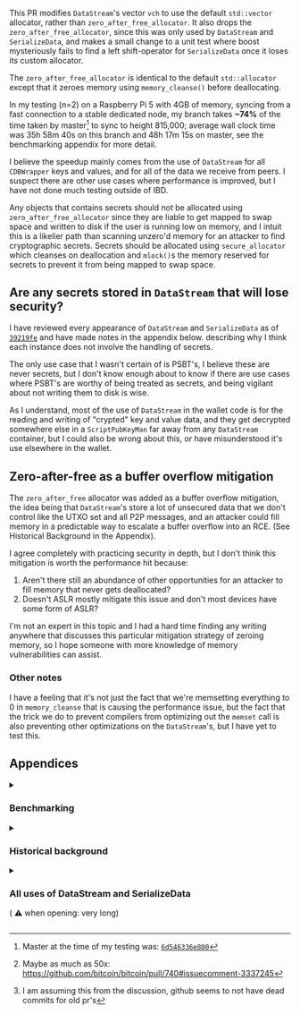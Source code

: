 This PR modifies `DataStream`'s vector `vch` to use the default `std::vector`
allocator, rather than `zero_after_free_allocator`. It also drops the
`zero_after_free_allocator`, since this was only used by `DataStream` and
`SerializeData`, and makes a small change to a unit test where boost
mysteriously fails to find a left shift-operator for `SerializeData` once it
loses its custom allocator.

The `zero_after_free_allocator` is identical to the default `std::allocator`
except that it zeroes memory using `memory_cleanse()` before deallocating.

In my testing (n=2) on a Raspberry Pi 5 with 4GB of memory, syncing from a fast
connection to a stable dedicated node, my branch takes **~74%** of the time taken
by master[^1] to sync to height 815,000; average wall clock time was 35h 58m 40s
on this branch and 48h 17m 15s on master, see the benchmarking appendix for more
detail.

I believe the speedup mainly comes from the use of `DataStream` for all
`CDBWrapper` keys and values, and for all of the data we receive from peers. I
suspect there are other use cases where performance is improved, but I have not
done much testing outside of IBD.

Any objects that contains secrets should *not* be allocated using
`zero_after_free_allocator` since they are liable to get mapped to swap space
and written to disk if the user is running low on memory, and I intuit this is a
likelier path than scanning unzero'd memory for an attacker to find
cryptographic secrets. Secrets should be allocated using `secure_allocator`
which cleanses on deallocation and `mlock()`s the memory reserved for secrets to
prevent it from being mapped to swap space.

## Are any secrets stored in `DataStream` that will lose security?

I have reviewed every appearance of `DataStream` and `SerializeData` as of
[`39219fe`](https://github.com/bitcoin/bitcoin/commit/39219fe145e5e6e6f079b591e3f4b5fea8e718040)
and have made notes in the appendix below. describing why I think each instance
does not involve the handling of secrets.

The only use case that I wasn't certain of is PSBT's, I believe these are never
secrets, but I don't know enough about to know if there are use cases where
PSBT's are worthy of being treated as secrets, and being vigilant about not
writing them to disk is wise.

As I understand, most of the use of `DataStream` in the wallet code is for the
reading and writing of "crypted" key and value data, and they get decrypted
somewhere else in a `ScriptPubKeyMan` far away from any `DataStream` container,
but I could also be wrong about this, or have misunderstood it's use elsewhere
in the wallet.

## Zero-after-free as a buffer overflow mitigation

The `zero_after_free` allocator was added as a buffer overflow mitigation, the
idea being that `DataStream`'s store a lot of unsecured data that we don't
control like the UTXO set and all P2P messages, and an attacker could fill
memory in a predictable way to escalate a buffer overflow into an RCE. (See
Historical Background in the Appendix).

I agree completely with practicing security in depth, but I don't think this
mitigation is worth the performance hit because: 

1. Aren't there still an abundance of other opportunities for an attacker to
   fill memory that never gets deallocated?
2. Doesn't ASLR mostly mitigate this issue and don't most devices have some form
   of ASLR?

I'm not an expert in this topic and I had a hard time finding any writing
anywhere that discusses this particular mitigation strategy of zeroing memory,
so I hope someone with more knowledge of memory vulnerabilities can assist.

### Other notes

I have a feeling that it's not just the fact that we're memsetting everything to 0 in
`memory_cleanse` that is causing the performance issue, but the fact that the
trick we do to prevent compilers from optimizing out the `memset` call is also
preventing other optimizations on the `DataStream`'s, but I have yet to test
this.

## Appendices

<details>

<summary>

### Benchmarking

</summary>

Command being timed:
```bash
./src/bitcoind -daemon=0 -connect=amd-ryzen-7900x-node:8333 -stopatheight=815000 -port=8444 -rpcport=8445 -dbcache=2048 -prune=550 -debug=bench -debug=blockstorage -debug=coindb -debug=mempool -debug=prune"
```

I applied my branch on
[6d546336e800](https://github.com/bitcoin/bitcoin/commit/6d546336e800), which is
"master" in the data below.

Average master time (hh:mm:ss): 48:17:15 (173835s)
Average branch time (hh:mm:ss): 35:58:40 (129520s)

~25% reduction in IBD time on a raspberry Pi 5 with a DB cache of 2GB.

#### Master run 1
Wall clock time (hh:mm:ss): 49:38:31 (178711s)

```console
Bitcoin Core version v27.99.0-6d546336e800 (release build)
- Connect block: 158290.53s (620.94ms/blk)
    - Sanity checks: 10.89s (0.01ms/blk)
    - Fork checks: 151.82s (0.02ms/blk)
    - Verify 7077 txins: 135057.68s (165.71ms/blk)
      - Connect 1760 transactions: 134786.36s (165.38ms/blk)
    - Write undo data: 2681.34s (7.38ms/blk)
    - Index writing: 52.76s (0.03ms/blk)
  - Connect total: 138100.75s (611.27ms/blk)
  - Flush: 3933.29s (8.97ms/blk)
  - Writing chainstate: 15814.36s (0.14ms/blk)
  - Connect postprocess: 273.39s (0.52ms/blk)
```

#### Master run 2
Wall clock time (hh:mm:ss): 46:55:58 (168958s)

```
Bitcoin Core version v27.99.0-6d546336e800 (release build)
- Connect block: 145449.95s (940.78ms/blk)
    - Sanity checks: 10.69s (0.01ms/blk)
    - Fork checks: 155.81s (0.02ms/blk)
    - Verify 7077 txins: 115935.55s (142.25ms/blk)
      - Connect 1760 transactions: 115481.15s (141.69ms/blk)
    - Write undo data: 2561.36s (9.05ms/blk)
    - Index writing: 73.63s (0.04ms/blk)
  - Connect total: 118877.56s (929.93ms/blk)
  - Flush: 3864.34s (10.11ms/blk)
  - Writing chainstate: 22294.82s (0.14ms/blk)
  - Connect postprocess: 267.68s (0.56ms/blk)
```

#### Branch run 1
Wall clock time (hh:mm:ss): 34:28:56 (124136s)

```
Bitcoin Core version v27.99.0-a0dddf8b4092 (release build)
- Connect block: 107134.59s (1017.01ms/blk)
    - Sanity checks: 11.01s (0.01ms/blk)
    - Fork checks: 150.93s (0.03ms/blk)
    - Verify 7077 txins: 87446.53s (107.30ms/blk)
      - Connect 1760 transactions: 87329.99s (107.15ms/blk)
    - Write undo data: 2495.47s (7.36ms/blk)
    - Index writing: 37.95s (0.04ms/blk)
  - Connect total: 90318.60s (1006.42ms/blk)
  - Flush: 3917.28s (9.92ms/blk)
  - Writing chainstate: 12560.43s (0.15ms/blk)
  - Connect postprocess: 259.89s (0.47ms/blk)
```

#### Branch run 2
Wall clock time (hh:mm:ss): 37:28:24 (134904s)

```
Bitcoin Core version v27.99.0-a0dddf8b4092 (release build)
- Connect block: 117991.55s (144.77ms/blk)
  - Connect total: 101298.20s (124.29ms/blk)
    - Sanity checks: 11.17s (0.01ms/blk)
    - Fork checks: 151.24s (0.19ms/blk)
    - Verify 7077 txins: 98446.38s (120.79ms/blk)
      - Connect 1760 transactions: 98339.79s (120.66ms/blk)
    - Write undo data: 2484.75s (3.05ms/blk)
    - Index writing: 36.62s (0.04ms/blk)
  - Flush: 3892.28s (4.78ms/blk)
  - Writing chainstate: 12446.33s (15.27ms/blk)
  - Connect postprocess: 259.11s (0.32ms/blk)
```
</details>

<details>

<summary>

### Historical background

</summary>

At some point prior to the oldest git commit for the repo, an allocator
`secure_allocator` was
[added](https://github.com/bitcoin/bitcoin/blob/0a61b0df1224a5470bcddab302bc199ca5a9e356/serialize.h#L675-L702)
that zeroes out memory on deallocation with `memset()`, and was
[used](https://github.com/bitcoin/bitcoin/blob/0a61b0df1224a5470bcddab302bc199ca5a9e356/serialize.h#L711-L714)
as the allocator for the vector `vch` in `CDataStream` (now `DataStream`).

In July 2011, PR [#352](https://github.com/bitcoin/bitcoin/pull/352) adding
support for encrypted wallets `secure_allocator` was
[modified](https://github.com/bitcoin/bitcoin/pull/352/commits/c1aacf0be347b10a6ab9bbce841e8127412bce41)
to also `mlock()` data on allocation to prevent the wallet passphrase or other
secrets from being paged to swap space (written to disk).

In January 2012, findings were shared
(https://bitcointalk.org/index.php?topic=56491.0) that
[#352](https://github.com/bitcoin/bitcoin/pull/352) modifying `CDataStream`'s
allocator slowed down IBD substantially[^2], since `CDataStream` was used in
many places that did not need the guarantees of `mlock()`, and since every call
to `mlock()` results in a flush of the TLB (a cache that maps virtual memory to
physical memory).

PR [#740](https://github.com/bitcoin/bitcoin/pull/740) was opened to fix
this, initially[^3] by removing the custom allocator `secure_allocator` from
`CDataStream`'s `vector_type`:

```diff
 class CDataStream
 {
 protected:
-    typedef std::vector<char, secure_allocator<char> > vector_type;
+    typedef std::vector<char> vector_type;
     vector_type vch;
```

A reviewer of [#740](https://github.com/bitcoin/bitcoin/pull/740)
[suggested](https://github.com/bitcoin/bitcoin/pull/740#issuecomment-3356239)
that dropping `mlock()` was a good idea, but that the original behavior of
zeroing-after-freeing (should it be zeroing-*before*-freeing?) `CDataStream`
should be restored as a mitigation for buffer overflows:

> I love the performance improvement, but I still don't like the elimination of zero-after-free. Security in depth is important.
>
> Here's the danger:
>
> Attacker finds a remotely-exploitable buffer overrun somewhere in the networking code that crashes the process.
> They turn the crash into a full remote exploit by sending carefully constructed packets before the crash packet, to initialize used-but-then-freed memory to a known state.
>
> Unlikely? Sure.
>
> Is it ugly to define a zero_after_free_allocator for CDataStream? Sure. (simplest implementation: copy secure_allocator, remove the mlock/munlock calls).
>
> But given that CDataStream is the primary interface between bitcoin and the network, I think being extra paranoid here is a very good idea.

Another reviewer benchmarked `CDataStream` with an allocator that zeroed
memory using `memset` without `mlock`ing it and found that performance was almost identical to
the default allocator, while both were substantially faster than the `mlock`ing
variant of `CDataStream`.
(https://web.archive.org/web/20130622160044/https://people.xiph.org/~greg/bitcoin-sync.png).

Based on the benchmark, and the potential security benefit, the
`zero_after_free` allocator was created and used as `CDataStream`'s
allocator.

In November 2012, PR [#1992](https://github.com/bitcoin/bitcoin/pull/1992) was
opened to address the fact that in many cases `memset()` calls are optimized
away by compilers as part of a family of compiler optimizations called
[dead store elimination](https://www.usenix.org/conference/usenixsecurity17/technical-sessions/presentation/yang)
by replacing the `memset` call with openssl's `OPENSSL_cleanse` which is meant
to solve this problem. Given that all of the data being zero'ed out in the
deallocator is also having it's only pointer destroyed, these memset calls were
candidates for being optimized.

I suspect that the reason no performance regression was found in the
benchmarking of [#740](https://github.com/bitcoin/bitcoin/pull/740) which
introduced the `zero_after_free` allocator is that the `memset` calls were being
optimized out.

I am not the first to suggest that this is a performance issue:

https://bitcoin-irc.chaincode.com/bitcoin-core-dev/2015-11-06#1446837840-1446854100;

https://bitcoin-irc.chaincode.com/bitcoin-core-dev/2016-11-23#1479883620-1479882900;

Or to write a patch changing it:

https://github.com/bitcoin/bitcoin/commit/671c724716abdd69b9d253a01f8fec67a37ab7d7

</details>

<details>

<summary>

### All uses of DataStream and SerializeData
( ⚠️ when opening: very long)

</summary>

I performed this review on commit
[39219fe145e5e6e6f079b591e3f4b5fea8e71804](https://github.com/bitcoin/bitcoin/commit/39219fe145e5e6e6f079b591e3f4b5fea8e71804)

I look, briefly, at every single use of `DataStream` outside of test code, to
see whether or not it contains secret information that should be zeroed out, or
should be mlocked to prevent paging to swap.

I've taken liberties to editorialize some of the codeblocks below for
legibility, and all comments that have `[]` are my own.

##### `DataStream`

In `src/addrdb.cpp`+`src/addrdb.h`:

```cpp
/** Only used by tests. */
void ReadFromStream(AddrMan& addr, DataStream& ssPeers);
```

Only used by tests.

-----

In `src/addrman.cpp` `Addrman::Serialize(DataStream&)` &
`Unserialize(DataStream&)`, are explicitly instantiated, these are used in
`SerializeFileDB` and `DeserializeDB` which are used to serialize
(`DumpPeerAddresses`) addrman to disk, and to deserialize addrman from disk
(`LoadAddrman`).

The most valuable secret seems to be addrman's `nKey` used to determine the
address buckets randomly.

-------

In `src/blockencodings.cpp`:

```cpp
void CBlockHeaderAndShortTxIDs::FillShortTxIDSelector() const {
    DataStream stream{};
    stream << header << nonce;
    CSHA256 hasher;
    hasher.Write((unsigned char*)&(*stream.begin()), stream.end() - stream.begin());
    uint256 shorttxidhash;
    hasher.Finalize(shorttxidhash.begin());
    shorttxidk0 = shorttxidhash.GetUint64(0);
    shorttxidk1 = shorttxidhash.GetUint64(1);
}
```

Here we are just using the DataStream to be able to Serialize the block header
and nonce into a string of bytes that get hashed to make short id k0 and k1 for
[BIP 152](https://github.com/bitcoin/bips/blob/master/bip-0152.mediawiki#short-transaction-ids).

This gets invoked when we construct a `CBlockHeaderandShortTxIDs` for an INV of
type `MSG_CMPCT_BLOCK` in `PeerManagerImpl::SendMessage()`.

-------

In `src/common/blooms.cpp`:

DataStream is used to deserialize outpoints into our bloom filter, these are not
secrets in any way:

```cpp
void CBloomFilter::insert(const COutPoint& outpoint)
{
    DataStream stream{};
    stream << outpoint;
    insert(MakeUCharSpan(stream));
}
```

-------

In `src/core_read.cpp`:

DataStream is used in `DecodeTx` for serialization/deserialization of the
transaction data, used afaict only in RPC's for deserializing user arguments
into `CMutableTransaction`'s.

It's used in `DecodeHexBlockHeader()`which deserializes a block header argument
into a `CBlockHeader` for the `submitheader` rpc.

Similar for `DecodeHexBlk()` used by the `getblocktemplate` and `submitblock`
rpc's.

----

In `src/core_write.cpp`:

```cpp
void CBloomFilter::insert(const COutPoint& outpoint)
{
    DataStream stream{};
    stream << outpoint;
    insert(MakeUCharSpan(stream));
}
```

`EncodeHexTx` is only used in RPC's, and transaction data does not contain
secrets.

------

In `dbwrapper.h` and `dbwrapper.cpp` it is used exclusively to serialize and
deserialize coinsdb keys and values, none of which is secret.

--------

In `src/external_signer`:

```cpp
bool ExternalSigner::SignTransaction(PartiallySignedTransaction& psbtx, std::string& error)
{
    // Serialize the PSBT
    DataStream ssTx{};
    ssTx << psbtx;
```

I don't think this is a secret, but I don't know enough about PSBT's to be sure.

-------

There is some scaffolding for being able to transmit serializable stuff over the
IPC wire in `src/capnp/common-types.h`, I assume this depends on how it's used,
nothing essentially secret.

--------

In `src/kernel/coinstats.cpp`:

```cpp
void ApplyCoinHash(MuHash3072& muhash, const COutPoint& outpoint, const Coin& coin)
{
    DataStream ss{};
    TxOutSer(ss, outpoint, coin);
    muhash.Insert(MakeUCharSpan(ss));
}
```

Here it's used for serializing oupoints and coins for creating the AssumeUTXO
assumed utxo set hash, nothing secret.

-------

In `src/net.cpp`:

In `ConvertSeeds()` serialized seeds get converted into usable address objects, we
initialize a DataStream with the input seeds that we are going to try connecting
to during node bootstrapping.

```cpp
//! Convert the serialized seeds into usable address objects.
static std::vector<CAddress> ConvertSeeds(const std::vector<uint8_t> &vSeedsIn)
{
    // It'll only connect to one or two seed nodes because once it connects,
    // it'll get a pile of addresses with newer timestamps.
    // Seed nodes are given a random 'last seen time' of between one and two
    // weeks ago.
    const auto one_week{7 * 24h};
    std::vector<CAddress> vSeedsOut;
    FastRandomContext rng;
    ParamsStream s{DataStream{vSeedsIn}, CAddress::V2_NETWORK};
    while (!s.eof()) {
        CService endpoint;
        s >> endpoint;
        CAddress addr{endpoint, SeedsServiceFlags()};
        addr.nTime = rng.rand_uniform_delay(Now<NodeSeconds>() - one_week, -one_week);
        LogDebug(BCLog::NET, "Added hardcoded seed: %s\n", addr.ToStringAddrPort());
        vSeedsOut.push_back(addr);
    }
    return vSeedsOut;
}
```

It is also used for creating an empty `CNetMessage` which has a `DataStream`
member in `CNetMessage V2Transport::GetReceivedMessage()`:

```cpp
//! Convert the serialized seeds into usable address objects.
static std::vector<CAddress> ConvertSeeds(const std::vector<uint8_t> &vSeedsIn)
{
    // It'll only connect to one or two seed nodes because once it connects,
    // it'll get a pile of addresses with newer timestamps.
    // Seed nodes are given a random 'last seen time' of between one and two
    // weeks ago.
    const auto one_week{7 * 24h};
    std::vector<CAddress> vSeedsOut;
    FastRandomContext rng;
    ParamsStream s{DataStream{vSeedsIn}, CAddress::V2_NETWORK};
    while (!s.eof()) {
        CService endpoint;
        s >> endpoint;
        CAddress addr{endpoint, SeedsServiceFlags()};
        addr.nTime = rng.rand_uniform_delay(Now<NodeSeconds>() - one_week, -one_week);
        LogDebug(BCLog::NET, "Added hardcoded seed: %s\n", addr.ToStringAddrPort());
        vSeedsOut.push_back(addr);
    }
    return vSeedsOut;
}
```

--------

In `net.h`

`CNetMessage` the universal p2p message container used a `DataStream` to store
received message data.

```cpp
/** Transport protocol agnostic message container.
 * Ideally it should only contain receive time, payload,
 * type and size.
 */
class CNetMessage
{
public:
    DataStream m_recv;                   //!< received message data
    std::chrono::microseconds m_time{0}; //!< time of message receipt
    uint32_t m_message_size{0};          //!< size of the payload
    uint32_t m_raw_message_size{0};      //!< used wire size of the message (including header/checksum)
    std::string m_type;

    explicit CNetMessage(DataStream&& recv_in) : m_recv(std::move(recv_in)) {}
    // Only one CNetMessage object will exist for the same message on either
    // the receive or processing queue. For performance reasons we therefore
    // delete the copy constructor and assignment operator to avoid the
    // possibility of copying CNetMessage objects.
    CNetMessage(CNetMessage&&) = default;
    CNetMessage(const CNetMessage&) = delete;
    CNetMessage& operator=(CNetMessage&&) = default;
    CNetMessage& operator=(const CNetMessage&) = delete;
};
```

It's also used for the lower level handling of messages, including partially
received header buffers and received socket data in `V1Transport` as in v2
transport above in `net.cpp`.

```cpp
/** Transport protocol agnostic message container.
 * Ideally it should only contain receive time, payload,
 * type and size.
 */
class CNetMessage
{
public:
    DataStream m_recv;                   //!< received message data
    std::chrono::microseconds m_time{0}; //!< time of message receipt
    uint32_t m_message_size{0};          //!< size of the payload
    uint32_t m_raw_message_size{0};      //!< used wire size of the message (including header/checksum)
    std::string m_type;

    explicit CNetMessage(DataStream&& recv_in) : m_recv(std::move(recv_in)) {}
    // Only one CNetMessage object will exist for the same message on either
    // the receive or processing queue. For performance reasons we therefore
    // delete the copy constructor and assignment operator to avoid the
    // possibility of copying CNetMessage objects.
    CNetMessage(CNetMessage&&) = default;
    CNetMessage(const CNetMessage&) = delete;
    CNetMessage& operator=(CNetMessage&&) = default;
    CNetMessage& operator=(const CNetMessage&) = delete;
};
```

--------

In `src/net_processing.cpp` it used for representing the received data when
processing messages in the great `PeerManagerImpl::ProcessMessage()`:

```cpp
void PeerManagerImpl::ProcessMessage(CNode& pfrom, const std::string& msg_type, DataStream& vRecv,
                                     const std::chrono::microseconds time_received,
                                     const std::atomic<bool>& interruptMsgProc)
{
```

And for Processing BIP 157 cfilters: 

```cpp
/**
 * Handle a cfilters request.
 *
 * May disconnect from the peer in the case of a bad request.
 *
 * @param[in]   node            The node that we received the request from
 * @param[in]   peer            The peer that we received the request from
 * @param[in]   vRecv           The raw message received
 */
void PeerManagerImpl::ProcessGetCFilters(CNode& node, Peer& peer, DataStream& vRecv)
{
    uint8_t filter_type_ser;
    uint32_t start_height;
    uint256 stop_hash;

    vRecv >> filter_type_ser >> start_height >> stop_hash;

    const BlockFilterType filter_type = static_cast<BlockFilterType>(filter_type_ser);

    const CBlockIndex* stop_index;
    BlockFilterIndex* filter_index;
    if (!PrepareBlockFilterRequest(node, peer, filter_type, start_height, stop_hash,
                                   MAX_GETCFILTERS_SIZE, stop_index, filter_index)) {
        return;
    }

    std::vector<BlockFilter> filters;
    if (!filter_index->LookupFilterRange(start_height, stop_index, filters)) {
        LogDebug(BCLog::NET, "Failed to find block filter in index: filter_type=%s, start_height=%d, stop_hash=%s\n",
                     BlockFilterTypeName(filter_type), start_height, stop_hash.ToString());
        return;
    }

    for (const auto& filter : filters) {
        MakeAndPushMessage(node, NetMsgType::CFILTER, filter);
    }
```

and bip 157 cfheaders:

```cpp
/**
 * Handle a cfheaders request.
 *
 * May disconnect from the peer in the case of a bad request.
 *
 * @param[in]   node            The node that we received the request from
 * @param[in]   peer            The peer that we received the request from
 * @param[in]   vRecv           The raw message received
 */
 void PeerManagerImpl::ProcessGetCFHeaders(CNode& node, Peer& peer, DataStream& vRecv)
{
    uint8_t filter_type_ser;
    uint32_t start_height;
    uint256 stop_hash;

    vRecv >> filter_type_ser >> start_height >> stop_hash;

    const BlockFilterType filter_type = static_cast<BlockFilterType>(filter_type_ser);

    const CBlockIndex* stop_index;
    BlockFilterIndex* filter_index;
    if (!PrepareBlockFilterRequest(node, peer, filter_type, start_height, stop_hash,
                                   MAX_GETCFHEADERS_SIZE, stop_index, filter_index)) {
        return;
    }

    uint256 prev_header;
    if (start_height > 0) {
        const CBlockIndex* const prev_block =
            stop_index->GetAncestor(static_cast<int>(start_height - 1));
        if (!filter_index->LookupFilterHeader(prev_block, prev_header)) {
            LogDebug(BCLog::NET, "Failed to find block filter header in index: filter_type=%s, block_hash=%s\n",
                         BlockFilterTypeName(filter_type), prev_block->GetBlockHash().ToString());
            return;
        }
    }

    std::vector<uint256> filter_hashes;
    if (!filter_index->LookupFilterHashRange(start_height, stop_index, filter_hashes)) {
        LogDebug(BCLog::NET, "Failed to find block filter hashes in index: filter_type=%s, start_height=%d, stop_hash=%s\n",
                     BlockFilterTypeName(filter_type), start_height, stop_hash.ToString());
        return;
    }

    MakeAndPushMessage(node, NetMsgType::CFHEADERS,
              filter_type_ser,
              stop_index->GetBlockHash(),
              prev_header,
              filter_hashes);
}
```

------

In `src/psbt.cpp`:

```cpp
bool DecodeRawPSBT(PartiallySignedTransaction& psbt, Span<const std::byte> tx_data, std::string& error)
{
    DataStream ss_data{tx_data};
    try {
        ss_data >> psbt;
        if (!ss_data.empty()) {
            error = "extra data after PSBT";
            return false;
        }
    } catch (const std::exception& e) {
        error = e.what();
        return false;
    }
    return true;
}
```

It is used for deserializing hex data into a `PartiallySignedTransaction`
object.

--------


In `src/qt/psbtoperationsdialog.cpp`:

Bitcoin Qt interface for 

Copying psbt to clipboard:

```cpp
void PSBTOperationsDialog::copyToClipboard() {
    DataStream ssTx{};
    ssTx << m_transaction_data;
    GUIUtil::setClipboard(EncodeBase64(ssTx.str()).c_str());
    showStatus(tr("PSBT copied to clipboard."), StatusLevel::INFO);
}
```

Saving PSBT to disk:
```cpp
void PSBTOperationsDialog::saveTransaction() {
    DataStream ssTx{};
    ssTx << m_transaction_data;

    QString selected_filter;
    QString filename_suggestion = "";
    bool first = true;
    for (const CTxOut& out : m_transaction_data.tx->vout) {
        if (!first) {
            filename_suggestion.append("-");
        }
        CTxDestination address;
        ExtractDestination(out.scriptPubKey, address);
        QString amount = BitcoinUnits::format(m_client_model->getOptionsModel()->getDisplayUnit(), out.nValue);
        QString address_str = QString::fromStdString(EncodeDestination(address));
        filename_suggestion.append(address_str + "-" + amount);
        first = false;
    }
    filename_suggestion.append(".psbt");
    QString filename = GUIUtil::getSaveFileName(this,
        tr("Save Transaction Data"), filename_suggestion,
        //: Expanded name of the binary PSBT file format. See: BIP 174.
        tr("Partially Signed Transaction (Binary)") + QLatin1String(" (*.psbt)"), &selected_filter);
    if (filename.isEmpty()) {
        return;
    }
    std::ofstream out{filename.toLocal8Bit().data(), std::ofstream::out | std::ofstream::binary};
    out << ssTx.str();
    out.close();
    showStatus(tr("PSBT saved to disk."), StatusLevel::INFO);
}
```

--------

In `src/qt/recentrequestsstablemodel.cpp`:

```cpp
// called when adding a request from the GUI
void RecentRequestsTableModel::addNewRequest(const SendCoinsRecipient &recipient)
{
    RecentRequestEntry newEntry;
    newEntry.id = ++nReceiveRequestsMaxId;
    newEntry.date = QDateTime::currentDateTime();
    newEntry.recipient = recipient;

    DataStream ss{};
    ss << newEntry;

    if (!walletModel->wallet().setAddressReceiveRequest(DecodeDestination(recipient.address.toStdString()), ToString(newEntry.id), ss.str()))
        return;

    addNewRequest(newEntry);
}
```

I am not very familiar with the GUI but as far as I can tell the
`RecentRequestsTable` stores and displays receive addresses / payment requests
that you've generated. Here the `SendCoinsRecipient` of payment request consists
of an address, a label, an amount, and a memo/message. We serialize the
recipient and other data about the request, an ID, and a date/time for the
request, and then pass the string into a function which will store it in the
`RecentRequestsTable`.

--------

In `src/qt/sendcoinsdialog.cpp`:

```cpp
void SendCoinsDialog::presentPSBT(PartiallySignedTransaction& psbtx)
{
    // Serialize the PSBT
    DataStream ssTx{};
    ssTx << psbtx;
    GUIUtil::setClipboard(EncodeBase64(ssTx.str()).c_str());
    QMessageBox msgBox(this);
    //: Caption of "PSBT has been copied" messagebox
    msgBox.setText(tr("Unsigned Transaction", "PSBT copied"));
    msgBox.setInformativeText(tr("The PSBT has been copied to the clipboard. You can also save it."));
    msgBox.setStandardButtons(QMessageBox::Save | QMessageBox::Discard);
    msgBox.setDefaultButton(QMessageBox::Discard);
    msgBox.setObjectName("psbt_copied_message");
    switch (msgBox.exec()) {
    case QMessageBox::Save: {
        QString selectedFilter;
        QString fileNameSuggestion = "";
        bool first = true;
        for (const SendCoinsRecipient &rcp : m_current_transaction->getRecipients()) {
            if (!first) {
                fileNameSuggestion.append(" - ");
            }
            QString labelOrAddress = rcp.label.isEmpty() ? rcp.address : rcp.label;
            QString amount = BitcoinUnits::formatWithUnit(model->getOptionsModel()->getDisplayUnit(), rcp.amount);
            fileNameSuggestion.append(labelOrAddress + "-" + amount);
            first = false;
        }
        fileNameSuggestion.append(".psbt");
        QString filename = GUIUtil::getSaveFileName(this,
            tr("Save Transaction Data"), fileNameSuggestion,
            //: Expanded name of the binary PSBT file format. See: BIP 174.
            tr("Partially Signed Transaction (Binary)") + QLatin1String(" (*.psbt)"), &selectedFilter);
        if (filename.isEmpty()) {
            return;
        }
        std::ofstream out{filename.toLocal8Bit().data(), std::ofstream::out | std::ofstream::binary};
        out << ssTx.str();
        out.close();
        //: Popup message when a PSBT has been saved to a file
        Q_EMIT message(tr("PSBT saved"), tr("PSBT saved to disk"), CClientUIInterface::MSG_INFORMATION);
        break;
    }
    case QMessageBox::Discard:
        break;
    default:
        assert(false);
    } // msgBox.exec()
}
```

Here it's used to serialize the PSBT in order to display it to the user during
the process of sending in the GUI.


---------

In `src/qt/walletmodel.cpp`:

`DataStream`'s are used to serialize PSBT's when fee bumping a stuck transaction
in:

```cpp
bool WalletModel::bumpFee(uint256 hash, uint256& new_hash)
```

and to serialize the sent transaction in `WalletModel::sendCoins()`:

```cpp
void WalletModel::sendCoins(WalletModelTransaction& transaction)
{
    QByteArray transaction_array; /* store serialized transaction */

    {
        std::vector<std::pair<std::string, std::string>> vOrderForm;
        for (const SendCoinsRecipient &rcp : transaction.getRecipients())
        {
            if (!rcp.message.isEmpty()) // Message from normal bitcoin:URI (bitcoin:123...?message=example)
                vOrderForm.emplace_back("Message", rcp.message.toStdString());
        }

        auto& newTx = transaction.getWtx();
        wallet().commitTransaction(newTx, /*value_map=*/{}, std::move(vOrderForm));

        DataStream ssTx;
        ssTx << TX_WITH_WITNESS(*newTx);
        transaction_array.append((const char*)ssTx.data(), ssTx.size());
    }

    // Add addresses / update labels that we've sent to the address book,
    // and emit coinsSent signal for each recipient
    for (const SendCoinsRecipient &rcp : transaction.getRecipients())
    {
        // [...]
        Q_EMIT coinsSent(this, rcp, transaction_array);
    }

    checkBalanceChanged(m_wallet->getBalances()); // update balance immediately, otherwise there could be a short noticeable delay until pollBalanceChanged hits
}
```

-----------------------------

In `src/rest.cpp`:

`DataStream` is used by Bitcoin Core's REST interface to serialize responses to
requests for headers in `rest_headers()`, blocks in `rest_block()`,
blockfilterheaders in `rest_filter_header()` blockfilters in
`rest_block_filter()`, tx's in `rest_tx()` utxo's in `rest_getutxos()` and
blockhashes in `rest_blockhash_by_height()`.


---------------------------

In `src/rpc/blockchain.cpp`:

`DataStream` is used to serialize the block header in the `getblockheader` rpc
command:

```cpp
    if (!fVerbose)
    {
        DataStream ssBlock{};
        ssBlock << pblockindex->GetBlockHeader();
        std::string strHex = HexStr(ssBlock);
        return strHex;
    }
```

and to deserialize the block data into a `CBlock` in the `getblock` rpc command:

```cpp
    const std::vector<uint8_t> block_data{GetRawBlockChecked(chainman.m_blockman, *pblockindex)};

    DataStream block_stream{block_data};
    CBlock block{};
    block_stream >> TX_WITH_WITNESS(block);

    return blockToJSON(chainman.m_blockman, block, *tip, *pblockindex, tx_verbosity);
```

------------------

In `src/rpc/mining.cpp`:

`DataStream` is used by the `generateblock` rpc for serializing the output hex
of a generated block when `generateblock` is called with `submit=false`:

```cpp
    UniValue obj(UniValue::VOBJ);
    obj.pushKV("hash", block_out->GetHash().GetHex());
    if (!process_new_block) {
        DataStream block_ser;
        block_ser << TX_WITH_WITNESS(*block_out);
        obj.pushKV("hex", HexStr(block_ser));
    }
```

----------------

In `src/rpc/rawtransaction.cpp`:

`DataStream` is used to serialize the resulting PSBT's that get passed to
`EncodeBase64()` and returned in
`combinepsbt`:

```cpp
static RPCHelpMan combinepsbt()
    // [ ..preparing merged_psbt.. ]

    DataStream ssTx{};
    ssTx << merged_psbt;
    return EncodeBase64(ssTx);
```

and `finalizepsbt()` which also might serialize the final transaction hex using
a `DataStream` of `TX_WITH_WITNESS(tx)` passed to `HexStr()`:

```cpp
static RPCHelpMan finalizepsbt()
{
    // Unserialize the transactions
    PartiallySignedTransaction psbtx;
    std::string error;
    if (!DecodeBase64PSBT(psbtx, request.params[0].get_str(), error)) {
        throw JSONRPCError(RPC_DESERIALIZATION_ERROR, strprintf("TX decode failed %s", error));
    }

    bool extract = request.params[1].isNull() || (!request.params[1].isNull() && request.params[1].get_bool());

    CMutableTransaction mtx;
    bool complete = FinalizeAndExtractPSBT(psbtx, mtx);

    UniValue result(UniValue::VOBJ);
    DataStream ssTx{};
    std::string result_str;

    if (complete && extract) {
        ssTx << TX_WITH_WITNESS(mtx);
        result_str = HexStr(ssTx);
        result.pushKV("hex", result_str);
    } else {
        ssTx << psbtx;
        result_str = EncodeBase64(ssTx.str());
        result.pushKV("psbt", result_str);
    }
    result.pushKV("complete", complete);

    return result;
}
```

and in `createpsbt`:

```cpp
static RPCHelpMan createpsbt()
{

    std::optional<bool> rbf;
    if (!request.params[3].isNull()) {
        rbf = request.params[3].get_bool();
    }
    CMutableTransaction rawTx = ConstructTransaction(request.params[0], request.params[1], request.params[2], rbf);

    // Make a blank psbt
    PartiallySignedTransaction psbtx;
    psbtx.tx = rawTx;
    for (unsigned int i = 0; i < rawTx.vin.size(); ++i) {
        psbtx.inputs.emplace_back();
    }
    for (unsigned int i = 0; i < rawTx.vout.size(); ++i) {
        psbtx.outputs.emplace_back();
    }

    // Serialize the PSBT
    DataStream ssTx{};
    ssTx << psbtx;

    return EncodeBase64(ssTx);
}
```

and in `utxoupdatepsbt()`:

```cpp
static RPCHelpMan utxoupdatepsbt()
{
    // Parse descriptors, if any.
    FlatSigningProvider provider;
    if (!request.params[1].isNull()) {
        auto descs = request.params[1].get_array();
        for (size_t i = 0; i < descs.size(); ++i) {
            EvalDescriptorStringOrObject(descs[i], provider);
        }
    }

    // We don't actually need private keys further on; hide them as a precaution.
    const PartiallySignedTransaction& psbtx = ProcessPSBT(
        request.params[0].get_str(),
        request.context,
        HidingSigningProvider(&provider, /*hide_secret=*/true, /*hide_origin=*/false),
        /*sighash_type=*/SIGHASH_ALL,
        /*finalize=*/false);

    DataStream ssTx{};
    ssTx << psbtx;
    return EncodeBase64(ssTx);
}
```

and `joinpsbts`:

```cpp
static RPCHelpMan joinpsbts()
    // [ ... prepare PartiallySignedTransaction shuffled psbt ... ]
    DataStream ssTx{};
    ssTx << shuffled_psbt;
    return EncodeBase64(ssTx);
}
```

and in `descriptorprocesspsbt`, which like `finalizepsbt` above might also
use `DataStream` for serializing a final transaction hex that gets passed to
`HexStr` and return if the psbt is complete:


```cpp
RPCHelpMan descriptorprocesspsbt()
    // [ ...prepare PartiallySignedTransaction &psbtx... ]
    DataStream ssTx{};
    ssTx << psbtx;

    UniValue result(UniValue::VOBJ);

    result.pushKV("psbt", EncodeBase64(ssTx));
    result.pushKV("complete", complete);
    if (complete) {
        CMutableTransaction mtx;
        PartiallySignedTransaction psbtx_copy = psbtx;
        CHECK_NONFATAL(FinalizeAndExtractPSBT(psbtx_copy, mtx));
        DataStream ssTx_final;
        ssTx_final << TX_WITH_WITNESS(mtx);
        result.pushKV("hex", HexStr(ssTx_final));
    }
    return result;
}
```

------

In `src/rpc/txoutproof`:

It is used for serializing the merkle inclusion proof in `gettxoutproof()`:

```cpp
static RPCHelpMan gettxoutproof()
{
    // [...]

    DataStream ssMB{};
    CMerkleBlock mb(block, setTxids);
    ssMB << mb;
    std::string strHex = HexStr(ssMB);
    return strHex;
}
```

and for deserializing the inclusion proof in `verifytxoutproof`:

```cpp
static RPCHelpMan verifytxoutproof()
{
    DataStream ssMB{ParseHexV(request.params[0], "proof")};
    CMerkleBlock merkleBlock;
    ssMB >> merkleBlock;

    // [ ... Validate merkleBlock ... ] 
}
```

-------

#### Wallet

If wallet is unencrypted on disk, I feel there is no reason for us to be delicate about
how it is handled in memory.

##### How wallet disk encryption happens

My understanding of the way that wallet encryption on disk works is that keys
and values are written and read by the wallet in crypted form, and they are
decrypted/encrypted in memory by `ScriptPubKeyMan`, for example:

```cpp
// [ Getting the private key for `CKeyID` address and storing the result 
//   in `CKey& keyOut` ]
bool LegacyDataSPKM::GetKey(const CKeyID &address, CKey& keyOut) const
{
    LOCK(cs_KeyStore);
    if (!m_storage.HasEncryptionKeys()) {
        return FillableSigningProvider::GetKey(address, keyOut);
    }

    // [ a map of crypted keys is created on legacy wallet load in
    //   `LoadLegacyWalletRecords()` ]
    CryptedKeyMap::const_iterator mi = mapCryptedKeys.find(address);
    if (mi != mapCryptedKeys.end())
    {
        const CPubKey &vchPubKey = (*mi).second.first;
        const std::vector<unsigned char> &vchCryptedSecret = (*mi).second.second;
        // [ Use the encryption key to decrypt the crypted key from the map. ]
        return m_storage.WithEncryptionKey([&](const CKeyingMaterial& encryption_key) {
            return DecryptKey(encryption_key, vchCryptedSecret, vchPubKey, keyOut);
        });
    }
    return false;
}
```

Because of this, we should not be vigilant about securing memory that contains
crypted data from the disk.

------

In `src/wallet/bdb.cpp`:

`BerkeleyDatabase::Rewrite()` uses `DataStream` to serialize the keys and values
from the existing db when rewriting the database. 

`BerkeleyDatabase::Rewrite()` is used when encrypting a wallet for the first
time, since, according to comments "BDB might keep bits of the unencrypted
private key in slack space in the database file." or when we detect a wallet
that was encrypted by version <0.5.0 and >0.4.0 of bitcoin, presumably because
of some horrible bug in those versions. (PR [#635](https://github.com/bitcoin/bitcoin/pull/635)

But at this point, the wallet has already been encrypted, and we won't be loading anything from slack space when rewriting the db, so no problems.

`BerkeleyCursor::Next()` is used when cursoring through the BDB, and stores the
retrieved Key and Value in DataStream's, if the wallet is encrypted these will
be crypted, if not, the keys are on disk in plaintext anyways.

`BerkeleyBatch::ReadKey()` retrieves the value for a given key in the database:

```cpp
bool BerkeleyBatch::ReadKey(DataStream&& key, DataStream& value)
{
    if (!pdb)
        return false;

    SafeDbt datKey(key.data(), key.size());

    SafeDbt datValue;
    int ret = pdb->get(activeTxn, datKey, datValue, 0);
    if (ret == 0 && datValue.get_data() != nullptr) {
        value.clear();
        value.write(SpanFromDbt(datValue));
        return true;
    }
    return false;
}
```

This is not a concern because like above, this data is either in plaintext on
disk, or it is being retrieved in crypted form and will be decrypted elsewhere
by SPKM.

Similar arguments to the above apply for `BerkeleyBatch::WriteKey()`,
`BerkeleyBatch::EraseKey()`, and `BerkeleyBatch::HasKey()`

-------

In `src/wallet/db.h`:

The same argument as above applies for keys and values used here in
`DatabaseBatch` functions Read, Write, Erase, Exists:

```cpp
/** RAII class that provides access to a WalletDatabase */
class DatabaseBatch
{
private:
    virtual bool ReadKey(DataStream&& key, DataStream& value) = 0;
    virtual bool WriteKey(DataStream&& key, DataStream&& value, bool overwrite = true) = 0;
    virtual bool EraseKey(DataStream&& key) = 0;
    virtual bool HasKey(DataStream&& key) = 0;

public:
    template <typename K, typename T>
    bool Read(const K& key, T& value)
    {
        DataStream ssKey{};
        ssKey.reserve(1000);
        ssKey << key;

        DataStream ssValue{};
        if (!ReadKey(std::move(ssKey), ssValue)) return false;
        try {
            ssValue >> value;
            return true;
        } catch (const std::exception&) {
            return false;
        }
    }

    template <typename K, typename T>
    bool Write(const K& key, const T& value, bool fOverwrite = true)
    {
        DataStream ssKey{};
        ssKey.reserve(1000);
        ssKey << key;

        DataStream ssValue{};
        ssValue.reserve(10000);
        ssValue << value;

        return WriteKey(std::move(ssKey), std::move(ssValue), fOverwrite);
    }

    template <typename K>
    bool Erase(const K& key)
    {
        DataStream ssKey{};
        ssKey.reserve(1000);
        ssKey << key;

        return EraseKey(std::move(ssKey));
    }

    template <typename K>
    bool Exists(const K& key)
    {
        DataStream ssKey{};
        ssKey.reserve(1000);
        ssKey << key;

        return HasKey(std::move(ssKey));
    }
};
```

-----

In `dump.cpp`:

`DumpWallet()` invoked by doing `bitcoin-wallet dump` prints all keys and values
in a wallet, but does not decrypt them:

```cpp
// [ I've editorialized this codeblock to focus on the part I'm interested in ]
bool DumpWallet(const ArgsManager& args, WalletDatabase& db, bilingual_str& error)
{
    // [.. handle dump file stuff ..]
    std::unique_ptr<DatabaseBatch> batch = db.MakeBatch();
    std::unique_ptr<DatabaseCursor> cursor = batch->GetNewCursor();

    // Read the records
    while (true) {
        DataStream ss_key{};
        DataStream ss_value{};
        DatabaseCursor::Status status = cursor->Next(ss_key, ss_value);
        if (status == DatabaseCursor::Status::DONE) {
            ret = true;
            break;
        } else if (status == DatabaseCursor::Status::FAIL) {
            error = _("Error reading next record from wallet database");
            ret = false;
            break;
        }
        std::string key_str = HexStr(ss_key);
        std::string value_str = HexStr(ss_value);
        line = strprintf("%s,%s\n", key_str, value_str);
        dump_file.write(line.data(), line.size());
        hasher << Span{line};
    }

    cursor.reset();
    batch.reset();

    // [.. handle dump file stuff ..]

    return ret;
}
```

----------------

In `src/wallet/migrate.cpp` & `src/wallet/migrate.h`:

`BerkeleyRO*` exist so that we can read keys and values from a legacy bdb wallet
when migrating so that we can drop the bdb wallet entirely in the future, the
same as in `db.h` applies here, all the ekys and values read in
`BerkeleyROBatch::ReadKey()`, `HasKey` and `BerkeleyROCursor::Next()` are
crypted as in their non-RO counterparts found above.

---------------------

In `src/wallet/rpc/backup.cpp`:

`DataStream` is used to serialize the transaction inclusion proof argument to
the `importprunedfunds()` rpc which lets pruned nodes import funds without
rescanning if they have inclusion proofs similar to above in
`src/rpc/txoutproof.cpp`.

```cpp
RPCHelpMan importprunedfunds()
{
    std::shared_ptr<CWallet> const pwallet = GetWalletForJSONRPCRequest(request);
    if (!pwallet) return UniValue::VNULL;

    CMutableTransaction tx;
    if (!DecodeHexTx(tx, request.params[0].get_str())) {
        throw JSONRPCError(RPC_DESERIALIZATION_ERROR, "TX decode failed. Make sure the tx has at least one input.");
    }
    uint256 hashTx = tx.GetHash();

    DataStream ssMB{ParseHexV(request.params[1], "proof")};
    CMerkleBlock merkleBlock;
    ssMB >> merkleBlock;

    // [.. validate merkle block ..]

    // [.. add transactions to wallet.. ]
}
```

------------------------


In `src/wallet/rpc/txoutproof.cpp`:

In `static Univalue FinishTransaction` used by the rpc's `send()` and
`sendall()`, DataStream is used to serialize the completed psbt and print it if
either was called with `psbt=true`.

In `bumpfee_helper` when invoked as the `psbtbumpfee` rpc, a DataStream is used
to serialize the unsigned psbt of the new transaction that gets returned.

In `walletprocesspsbt()` `DataStream is used to serialize the PSBT, and if the
transaction is complete to serialize the final transaction:

```cpp
RPCHelpMan walletprocesspsbt()
{
    // [...prepare psbtx...]

    UniValue result(UniValue::VOBJ);
    DataStream ssTx{};
    ssTx << psbtx;
    result.pushKV("psbt", EncodeBase64(ssTx.str()));
    result.pushKV("complete", complete);
    if (complete) {
        CMutableTransaction mtx;
        // Returns true if complete, which we already think it is.
        CHECK_NONFATAL(FinalizeAndExtractPSBT(psbtx, mtx));
        DataStream ssTx_final;
        ssTx_final << TX_WITH_WITNESS(mtx);
        result.pushKV("hex", HexStr(ssTx_final));
    }

    return result;
}
```

in the `walletcreatefundedpsbt` rpc, it contains the serialized psbt

--------------------

In `src/wallet/salvage.cpp`:

`DataStream` is used during `RecoverDatabaseFile()` when trying to recover key
and value data from a db, nothing gets decrypted here:

```cpp
    for (KeyValPair& row : salvagedData)
    {
        /* Filter for only private key type KV pairs to be added to the salvaged wallet */
        DataStream ssKey{row.first};
        DataStream ssValue(row.second);
        std::string strType, strErr;

        // We only care about KEY, MASTER_KEY, CRYPTED_KEY, and HDCHAIN types
        ssKey >> strType;
        bool fReadOK = false;
        // [ The below just load the crypted form of the key, no decryption. ]
        if (strType == DBKeys::KEY) {
            fReadOK = LoadKey(&dummyWallet, ssKey, ssValue, strErr);
        } else if (strType == DBKeys::CRYPTED_KEY) {
            fReadOK = LoadCryptedKey(&dummyWallet, ssKey, ssValue, strErr);
        } else if (strType == DBKeys::MASTER_KEY) {
            fReadOK = LoadEncryptionKey(&dummyWallet, ssKey, ssValue, strErr);
        } else if (strType == DBKeys::HDCHAIN) {
            fReadOK = LoadHDChain(&dummyWallet, ssValue, strErr);
        } else {
            continue;
        }
```

--------

In `src/wallet/sqlite.cpp` & `src/wallet/sqlite.h`:

`SQLiteBatch::ReadKey`, WriteKey, etc. and `SQLiteCursor::next` mirror berkeley
and berkeley RO batches above, again: all reading crypted data from disk, data
gets decrypted somewhere else, once it's far away from it's humble `DataStream`
beginnings.

---------

In `src/wallet/wallet.cpp`:

Used in `MigrateToSQLite()` when iterating through BDB with the bdb cursor:

```cpp
bool CWallet::MigrateToSQLite(bilingual_str& error)
{
    while (true) {
        DataStream ss_key{};
        DataStream ss_value{};
        status = cursor->Next(ss_key, ss_value);
        if (status != DatabaseCursor::Status::MORE) {
            break;
        }
        SerializeData key(ss_key.begin(), ss_key.end());
        SerializeData value(ss_value.begin(), ss_value.end());
        records.emplace_back(key, value);
    }
    cursor.reset();
    batch.reset();

    // [....insert the records in to the new sqlite db...] 
}
```

---------------------

In `src/wallet/walletdb.cpp`:

Most of the arguments above about encrypted data on disk hold true here...

```cpp
bool WalletBatch::IsEncrypted()
{
    DataStream prefix;
    prefix << DBKeys::MASTER_KEY;
    if (auto cursor = m_batch->GetNewPrefixCursor(prefix)) {
        DataStream k, v;
        if (cursor->Next(k, v) == DatabaseCursor::Status::MORE) return true;
    }
    return false;
}
```

master encryption keys are stored in the db (in crypted form!), this is just
serializing the master key prefix and then searching for such an entry, no
secrets in the prefix!

`LoadKey` and `LoadCryptedKey` don't do any decryption of the keys. LoadKey just
grabs all the keys that have the unencrypted key prefix as-is, and
loadcryptedkey loads keys with the crypted key prefix as-is. The story is almost
identical with `LoadHDChain` and `LoadEncryptionKey` and the same with the rest
of the `LoadRecords()`, `LoadLegacyWalletRecoreds()`, and
`LoadDescriptorWalletRecords()` circus.

I definitely got tired and slacked a little while reviewing `walletdb.cpp` but
I'm pretty confident about this.

-------------------------

In `src/zmq/zmpqpublishnotifier.cpp`:

```cpp
bool CZMQPublishRawTransactionNotifier::NotifyTransaction(const CTransaction &transaction)
{
    uint256 hash = transaction.GetHash();
    LogDebug(BCLog::ZMQ, "Publish rawtx %s to %s\n", hash.GetHex(), this->address);
    DataStream ss;
    ss << TX_WITH_WITNESS(transaction);
    return SendZmqMessage(MSG_RAWTX, &(*ss.begin()), ss.size());
}`
```

Used to serialize the raw transaction that we are sending a ZeroMQ notification
about.

#### Not done yet, `SerializeData`

Let's also look at every instance of `SerializeData` being used, since this is a
vector of bytes, with the `zero_after_free_allocator`:

-----------

In `src/wallet/migrate.cpp`:

Used in the `BerkeleyROBatch::*` family of `ReadKey()`, `HasKey()` to represent
the vector portion of the same `DataStream`'s I used and described above that
have just crypted key data, or unencrypted data *if* the wallet itself is
unencrypted, e.g.:

```cpp

bool BerkeleyROBatch::ReadKey(DataStream&& key, DataStream& value)
{
    SerializeData key_data{key.begin(), key.end()};
    const auto it{m_database.m_records.find(key_data)};
    if (it == m_database.m_records.end()) {
        return false;
    }
    auto val = it->second;
    value.clear();
    value.write(Span(val));
    return true;
}
```

-----------

In `src/wallet/wallet.cpp`:

Used in `MigrateToSQLite()` as discussed above to store the `DataStream` data
described above:

```cpp
while (true) {
    DataStream ss_key{};
    DataStream ss_value{};
    status = cursor->Next(ss_key, ss_value);
    if (status != DatabaseCursor::Status::MORE) {
        break;
    }
    SerializeData key(ss_key.begin(), ss_key.end());
    SerializeData value(ss_value.begin(), ss_value.end());
    records.emplace_back(key, value);
}
```

</details>

[^1]: Master at the time of my testing was: [`6d546336e800`](https://github.com/bitcoin/bitcoin/commit/6d546336e800)
[^2]: Maybe as much as 50x: https://github.com/bitcoin/bitcoin/pull/740#issuecomment-3337245
[^3]: I am assuming this from the discussion, github seems to not have dead
      commits for old pr's
